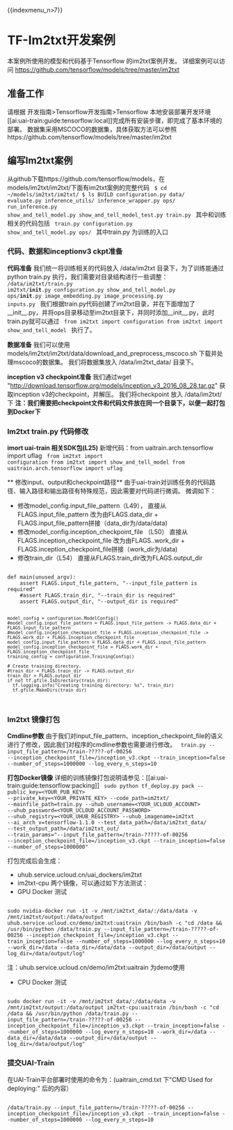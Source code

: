 {{indexmenu_n>7}}

# TF-Im2txt开发案例
本案例所使用的模型和代码基于Tensorflow 的im2txt案例开发。
详细案例可以访问 https://github.com/tensorflow/models/tree/master/im2txt

## 准备工作
请根据 开发指南>Tensorflow开发指南>Tensorflow 本地安装部署开发环境[[ai:uai-train:guide:tensorflow:local]]完成所有安装步骤，即完成了基本环境的部署。
数据集采用MSCOCO的数据集，具体获取方法可以参照https://github.com/tensorflow/models/tree/master/im2txt

## 编写Im2txt案例
从github下载https://github.com/tensorflow/models，在models/im2txt/im2txt/下面有im2txt案例的完整代码
<code>
$ cd ~/models/im2txt/im2txt/
$ ls 
BUILD  configuration.py  data/  evaluate.py  inference_utils/  inference_wrapper.py  ops/  run_inference.py  show_and_tell_model.py  show_and_tell_model_test.py  train.py
</code>
其中和训练相关的代码包括
<code>
train.py configuration.py show_and_tell_model.py ops/
</code>
其中train.py 为训练的入口

### 代码、数据和inceptionv3 ckpt准备
**代码准备**
我们统一将训练相关的代码放入 /data/im2txt 目录下，为了训练能通过 python train.py 执行，我们需要对目录结构进行一些调整：
<code>
/data/im2txt/train.py
                   im2txt/__init__.py
                             configuration.py
                             show_and_tell_model.py
                             ops/__init__.py
                                   image_embedding.py
                                   image_processing.py
                                   inputs.py
</code>
我们根据train.py代码创建了im2txt目录，并在下面增加了\_\_init\_\_.py，并将ops目录移动至im2txt目录下，并同时添加\_\_init\_\_.py，此时train.py就可以通过
<code>
from im2txt import configuration
from im2txt import show_and_tell_model
</code>
执行了。

**数据准备**
我们可以使用models/im2txt/im2txt/data/download\_and\_preprocess\_mscoco.sh 下载并处理mscoco的数据集。
我们将数据集放入 /data/im2txt\_data/ 目录下。

**inception v3 checkpoint准备**
我们通过wget "http://download.tensorflow.org/models/inception_v3_2016_08_28.tar.gz" 获取inception v3的checkpoint，并解压。
我们将checkpoint 放入 /data/im2txt/ 下
**注：我们需要把checkpoint文件和代码文件放在同一个目录下，以便一起打包到Docker下**

### Im2txt train.py 代码修改
**imort uai-train 相关SDK包(L25)**
新增代码：from uaitrain.arch.tensorflow import uflag 
<code>
from im2txt import configuration
from im2txt import show_and_tell_model
from uaitrain.arch.tensorflow import uflag 
</code>

** 修改input、output和checkpoint路径**
由于uai-train对训练任务的代码路径、输入路径和输出路径有特殊规范，因此需要对代码进行微调。
微调如下：

  * 修改model\_config.input\_file\_pattern（L49），
直接从FLAGS.input\_file\_pattern 改为由FLAGS.data\_dir + FLAGS.input\_file\_pattern拼接（data\_dir为/data/data)
  * 修改model\_config.inception\_checkpoint\_file （L50）
直接从FLAGS.inception\_checkpoint\_file 改为由FLAGS..work\_dir + FLAGS.inception\_checkpoint\_file拼接（work\_dir为/data)
  * 修改train\_dir（L54）
直接从FLAGS.train\_dir改为FLAGS.output\_dir

<code>
def main(unused_argv):
    assert FLAGS.input_file_pattern, "--input_file_pattern is required"
    #assert FLAGS.train_dir, "--train_dir is required"
    assert FLAGS.output_dir, "--output_dir is required"
    
    model_config = configuration.ModelConfig()
    #model_config.input_file_pattern = FLAGS.input_file_pattern -> FLAGS.data_dir + FLAGS.input_file_pattern
    #model_config.inception_checkpoint_file = FLAGS.inception_checkpoint_file -> FLAGS.work_dir + FLAGS.inception_checkpoint_file
    model_config.input_file_pattern = FLAGS.data_dir + FLAGS.input_file_pattern
    model_config.inception_checkpoint_file = FLAGS.work_dir + FLAGS.inception_checkpoint_file
    training_config = configuration.TrainingConfig()
    
    # Create training directory.
    #train_dir = FLAGS.train_dir -> FLAGS.output_dir
    train_dir = FLAGS.output_dir
    if not tf.gfile.IsDirectory(train_dir):
      tf.logging.info("Creating training directory: %s", train_dir)
      tf.gfile.MakeDirs(train_dir)
</code>

### Im2txt 镜像打包
**Cmdline参数**
由于我们对input\_file\_pattern、inception\_checkpoint\_file的语义进行了修改，因此我们对程序的cmdline参数也需要进行修改。
<code>
train.py --input_file_pattern=/train-?????-of-00256 --inception_checkpoint_file=/inception_v3.ckpt --train_inception=false --number_of_steps=1000000 --log_every_n_steps=10
</code>

**打包Docker镜像**
详细的训练镜像打包说明请参见：[[ai:uai-train:guide:tensorflow:packing]]
<code>
sudo python tf_deploy.py pack --public_key=<YOUR_PUB_KEY> --private_key=<YOUR_PRIVATE_KEY> --code_path=im2txt/ --mainfile_path=train.py --uhub_username=<YOUR_UCLOUD_ACCOUNT> --uhub_password=<YOUR_UCLOUD_ACCOUNT_PASSWORD> --uhub_registry=<YOUR_UHUB_REGISTRY> --uhub_imagename=im2txt --ai_arch_v=tensorflow-1.1.0 --test_data_path=/data/im2txt_data/ --test_output_path=/data/im2txt_out/ --train_params="--input_file_pattern=/train-?????-of-00256 --inception_checkpoint_file=/inception_v3.ckpt --train_inception=false --number_of_steps=1000000"
</code>

打包完成后会生成：
  * uhub.service.ucloud.cn/uai\_dockers/im2txt
  * im2txt-cpu
两个镜像，可以通过如下方法测试：
  * GPU Docker 测试

<code>
sudo nvidia-docker run -it -v /mnt/im2txt_data/:/data/data -v /mnt/im2txt/output:/data/output uhub.service.ucloud.cn/demo/im2txt:uaitrain /bin/bash -c "cd /data && /usr/bin/python /data/train.py --input_file_pattern=/train-?????-of-00256 --inception_checkpoint_file=/inception_v3.ckpt --train_inception=false --number_of_steps=1000000 --log_every_n_steps=10 --work_dir=/data --data_dir=/data/data --output_dir=/data/output --log_dir=/data/output/log"
</code>

注：uhub.service.ucloud.cn/demo/im2txt:uaitrain 为demo使用

  * CPU Docker 测试

<code>
sudo docker run -it -v /mnt/im2txt_data/:/data/data -v /mnt/im2txt/output:/data/output im2txt-cpu:uaitrain /bin/bash -c "cd /data && /usr/bin/python /data/train.py --input_file_pattern=/train-?????-of-00256 --inception_checkpoint_file=/inception_v3.ckpt --train_inception=false --number_of_steps=1000000 --log_every_n_steps=10 --work_dir=/data --data_dir=/data/data --output_dir=/data/output --log_dir=/data/output/log"
</code>

### 提交UAI-Train
在UAI-Train平台部署时使用的命令为：(uaitrain_cmd.txt 下"CMD Used for deploying:" 后的内容）

<code>
/data/train.py --input_file_pattern=/train-?????-of-00256 --inception_checkpoint_file=/inception_v3.ckpt --train_inception=false --number_of_steps=1000000 --log_every_n_steps=10
</code>

